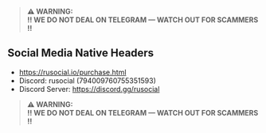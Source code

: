 > **⚠️ WARNING:**  
> **‼️ WE DO NOT DEAL ON TELEGRAM — WATCH OUT FOR SCAMMERS ‼️**

## Social Media Native Headers
- https://rusocial.io/purchase.html
- Discord: rusocial (794009760755351593)
- Discord Server: https://discord.gg/rusocial

> **⚠️ WARNING:**  
> **‼️ WE DO NOT DEAL ON TELEGRAM — WATCH OUT FOR SCAMMERS ‼️**
